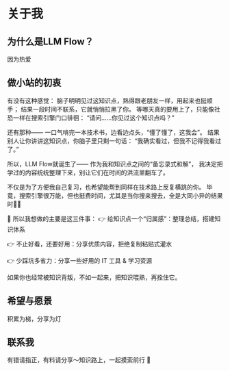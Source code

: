 # 关于我



## 为什么是LLM Flow？
因为热爱


## 做小站的初衷

有没有这种感觉：
脑子明明见过这知识点，熟得跟老朋友一样，用起来也挺顺手；
结果一段时间不联系，它就悄悄拉黑了你。
等哪天真的要用上了，只能像社恐一样在搜索引擎门口徘徊：
“请问……你见过这个知识点吗？”

还有那种——
一口气啃完一本技术书，边看边点头，“懂了懂了，这我会”。
结果别人让你讲讲这知识点，你脑子里只剩一句话：
“我确实看过，但我不记得我看过了。”

所以，LLM Flow就诞生了——
作为我和知识点之间的“备忘录式和解”，
我决定把学过的内容统统整理下来，别让它们在时间的洪流里翻车了。

不仅是为了方便我自己复习，也希望能帮到同样在技术路上反复横跳的你。
毕竟，搜索引擎很万能，但也挺费时间，尤其是当你搜来搜去，全是大同小异的结果时😮‍💨

🧩 所以我想做的主要是这三件事：
👉 给知识点一个“归属感”：整理总结，搭建知识体系

👉 不止好看，还要好用：分享优质内容，拒绝复制粘贴式灌水

👉 少踩坑多省力：分享一些好用的 IT 工具 & 学习资源

如果你也经常被知识背叛，不如一起来，把知识喂熟，再拴住它。

## 希望与愿景

积累为梯，分享为灯

## 联系我

有错请指正，有料请分享～知识路上，一起摸索前行 🧭

<!--center>
  <img src="/pagesidebar/a.jpg?raw=true" alt="drawing"  width="180px"/>
  <div style="font-size: 18px;"微信</div>
  <br/>
</center-->

